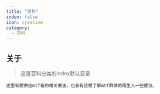 ```yaml
---
title: "百科"
index: false
icon: creative
category:
  - 百科
---
```


## 关于
> 这是百科分类的index默认目录<br>

    这里有提供给mtf看的相关做法，也会有给想了解mtf群体的陌生人一些提议。